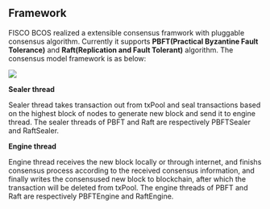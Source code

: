 ## Framework

FISCO BCOS realized a extensible consensus framwork with pluggable consensus algorithm. Currently it supports **PBFT(Practical Byzantine Fault Tolerance)** and **Raft(Replication and Fault Tolerant)** algorithm. The consensus model framework is as below:

![](../../../images/consensus/architecture.png)



**Sealer thread**

Sealer thread takes transaction out from txPool and seal transactions based on the highest block of nodes to generate new block and send it to engine thread. The sealer threads of PBFT and Raft are respectively PBFTSealer and RaftSealer.



**Engine thread**

Engine thread receives the new block locally or through internet, and finishs consensus process according to the received consensus information, and finally writes the consensused new block to blockchain, after which the transaction will be deleted from txPool. The engine threads of PBFT and Raft are respectively PBFTEngine and RaftEngine.
